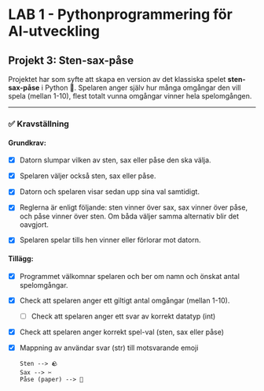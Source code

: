 # LAB 1 - Pythonprogrammering för AI-utveckling

## **Projekt 3: Sten-sax-påse**

Projektet har som syfte att skapa en version av det klassiska spelet __sten-sax-påse__ i Python 🐍. Spelaren anger själv hur många omgångar den vill spela (mellan 1-10), flest totalt vunna omgångar vinner hela spelomgången.

---

### ✅ Kravställning

#### Grundkrav:

* [X] Datorn slumpar vilken av sten, sax eller påse den ska välja.
* [X] Spelaren väljer också sten, sax eller påse.
* [X] Datorn och spelaren visar sedan upp sina val samtidigt.
* [X] Reglerna är enligt följande: sten vinner över sax, sax vinner över påse, och påse vinner över sten. Om båda väljer samma alternativ blir det oavgjort.
* [X] Spelaren spelar tills hen vinner eller förlorar mot datorn.



#### Tillägg:

* [X] Programmet välkomnar spelaren och ber om namn och önskat antal spelomgångar.
* [X] Check att spelaren anger ett giltigt antal omgångar (mellan 1-10).

  * [ ] Check att spelaren anger ett svar av korrekt datatyp (int)
* [X] Check att spelaren anger korrekt spel-val (sten, sax eller påse)
* [X] Mappning av användar svar (str) till motsvarande emoji

  ```
  Sten --> 🪨 
  Sax --> ✂️ 
  Påse (paper) --> 📄
  ```
